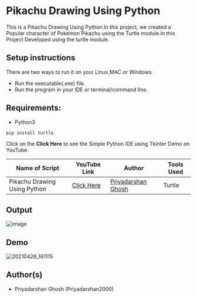 # Pikachu Drawing Using Python
This is a Pikachu Drawing Using Python.In this project, we created a Popular character of Pokemon Pikachu using the Turtle module.In this Project Developed using the turtle module. 

## Setup instructions
There are two ways to run it on your Linux,MAC or Windows

- Run the executable(.exe) file.
- Run the program in your IDE or terminal/command line.

## Requirements:
- Python3

```bash
pip install turtle
```

Click on the **Click Here** to see the Simple Python IDE using Tkinter Demo on YouTube.

| Name of Script | YouTube Link |  Author | Tools Used |
| --- | --- | --- | --- 
|Pikachu Drawing Using Python| [Click Here](https://www.youtube.com/watch?v=Yf7f2JWlMu4) | [Priyadarshan Ghosh](https://github.com/Priyadarshan2000)| Turtle

## Output

![image](https://user-images.githubusercontent.com/62868878/116377432-cd39a080-a82e-11eb-85b2-5bf0ec06aedd.png)


## Demo

![20210428_161115](https://user-images.githubusercontent.com/62868878/116391249-89e62e80-a83c-11eb-9be6-fcb7cf052096.gif)

## Author(s)

- Priyadarshan Ghosh (Priyadarshan2000)

